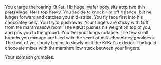 You charge the roaring KitKat. His huge, wafer body sits atop two thin pretzellegs. He is top heavy. You decide to 
knock him off balance, but he lunges forward and catches you mid-stride. You fly face first into his chocolatey belly.
You try to push away. Your fingers are sticky with fluff from the marshmallow room. The KitKat pushes his weight on top
of you, and pins you to the ground. You feel your lungs collapse. The few small breaths you manage are filled with the 
scent of milk-chocolatey goodness. The heat of your body begins to slowly melt the KitKat's exterior. The liquid 
chocolate mixes with the marshmallow stuck between your fingers. 

Your stomach grumbles.